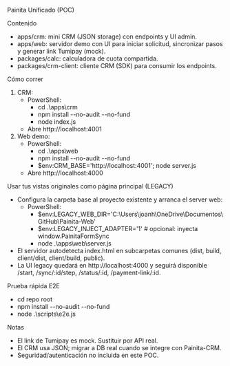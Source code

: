 Painita Unificado (POC)

Contenido
- apps/crm: mini CRM (JSON storage) con endpoints y UI admin.
- apps/web: servidor demo con UI para iniciar solicitud, sincronizar pasos y generar link Tumipay (mock).
- packages/calc: calculadora de cuota compartida.
- packages/crm-client: cliente CRM (SDK) para consumir los endpoints.

Cómo correr
1. CRM:
   - PowerShell:
     - cd .\apps\crm
     - npm install --no-audit --no-fund
     - node index.js
   - Abre http://localhost:4001
2. Web demo:
   - PowerShell:
     - cd .\apps\web
     - npm install --no-audit --no-fund
     - $env:CRM_BASE='http://localhost:4001'; node server.js
   - Abre http://localhost:4000

Usar tus vistas originales como página principal (LEGACY)
- Configura la carpeta base al proyecto existente y arranca el server web:
   - PowerShell:
      - $env:LEGACY_WEB_DIR='C:\\Users\\joanh\\OneDrive\\Documentos\\GitHub\\Painita-Web'
      - $env:LEGACY_INJECT_ADAPTER='1'   # opcional: inyecta window.PainitaFormSync
      - node .\\apps\\web\\server.js
- El servidor autodetecta index.html en subcarpetas comunes (dist, build, client/dist, client/build, public).
- La UI legacy quedará en http://localhost:4000 y seguirá disponible /start, /sync/:id/step, /status/:id, /payment-link/:id.

Prueba rápida E2E
   - cd repo root
   - npm install --no-audit --no-fund
   - node .\scripts\e2e.js

Notas
- El link de Tumipay es mock. Sustituir por API real.
- El CRM usa JSON; migrar a DB real cuando se integre con Painita-CRM.
- Seguridad/autenticación no incluida en este POC.
